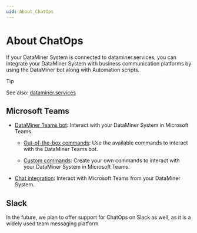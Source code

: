 ```yaml
---
uid: About_ChatOps
---
```


# About ChatOps

If your DataMiner System is connected to dataminer.services, you can integrate your DataMiner System with business communication platforms by using the DataMiner bot along with Automation scripts.

> [!TIP]
> See also: [dataminer.services](xref:about_dataminer_services)

## Microsoft Teams

- [DataMiner Teams bot](xref:DataMiner_Teams_bot): Interact with your DataMiner System in Microsoft Teams.

  - [Out-of-the-box commands](xref:DataMiner_Teams_bot#available-commands): Use the available commands to interact with the DataMiner Teams bot.

  - [Custom commands](xref:DataMiner_Teams_bot#adding-custom-commands-for-the-teams-bot-to-a-dms): Create your own commands to interact with your DataMiner System in Microsoft Teams.

- [Chat integration](xref:Microsoft_Teams_Chat_Integration): Interact with Microsoft Teams from your DataMiner System.

## Slack

In the future, we plan to offer support for ChatOps on Slack as well, as it is a widely used team messaging platform
